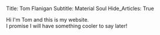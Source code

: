 Title: Tom Flanigan
Subtitle: Material Soul
Hide_Articles: True

Hi I'm Tom and this is my website.  
I promise I will have something cooler to say later!